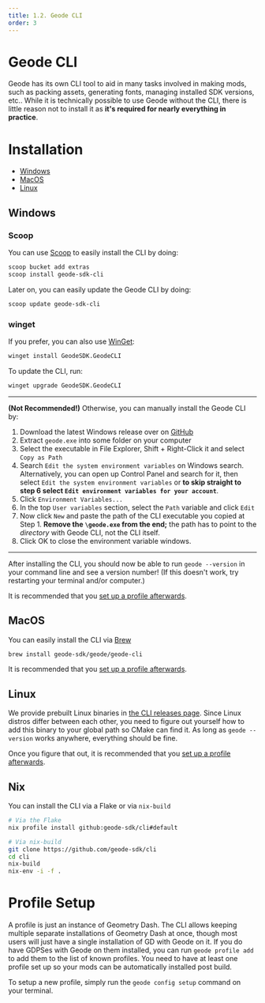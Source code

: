 ```yaml
---
title: 1.2. Geode CLI
order: 3
---
```


# Geode CLI

Geode has its own CLI tool to aid in many tasks involved in making mods, such as packing assets, generating fonts, managing installed SDK versions, etc.. While it is technically possible to use Geode without the CLI, there is little reason not to install it as **it's required for nearly everything in practice**.

# Installation

* [Windows](#windows)
* [MacOS](#macos)
* [Linux](#linux)

## Windows

### Scoop

You can use [Scoop](https://scoop.sh/) to easily install the CLI by doing:
```bash
scoop bucket add extras
scoop install geode-sdk-cli
```
Later on, you can easily update the Geode CLI by doing:
```bash
scoop update geode-sdk-cli
```

### winget

If you prefer, you can also use [WinGet](https://learn.microsoft.com/en-us/windows/package-manager/winget/):
```bash
winget install GeodeSDK.GeodeCLI
```
To update the CLI, run:
```bash
winget upgrade GeodeSDK.GeodeCLI
```

---

**(Not Recommended!)** Otherwise, you can manually install the Geode CLI by:
1. Download the latest Windows release over on [GitHub](https://github.com/geode-sdk/cli/releases/latest)
1. Extract `geode.exe` into some folder on your computer
1. Select the executable in File Explorer, Shift + Right-Click it and select `Copy as Path`
1. Search `Edit the system environment variables` on Windows search. Alternatively, you can open up Control Panel and search for it, then select `Edit the system environment variables` or **to skip straight to step 6 select `Edit environment variables for your account`**.
1. Click `Environment Variables...`
1. In the top `User variables` section, select the `Path` variable and click `Edit`
1. Now click `New` and paste the path of the CLI executable you copied at Step 1. **Remove the `\geode.exe` from the end;** the path has to point to the _directory_ with Geode CLI, not the CLI itself.
1. Click OK to close the environment variable windows.

---

After installing the CLI, you should now be able to run `geode --version` in your command line and see a version number! (If this doesn't work, try restarting your terminal and/or computer.)

It is recommended that you [set up a profile afterwards](#profile-setup).

## MacOS

You can easily install the CLI via [Brew](https://brew.sh)
```bash
brew install geode-sdk/geode/geode-cli
```

It is recommended that you [set up a profile afterwards](#profile-setup).

## Linux

We provide prebuilt Linux binaries in [the CLI releases page](https://github.com/geode-sdk/cli/releases/latest). Since Linux distros differ between each other, you need to figure out yourself how to add this binary to your global path so CMake can find it. As long as `geode --version` works anywhere, everything should be fine.

Once you figure that out, it is recommended that you [set up a profile afterwards](#profile-setup).

## Nix

You can install the CLI via a Flake or via `nix-build`
```bash
# Via the Flake
nix profile install github:geode-sdk/cli#default

# Via nix-build
git clone https://github.com/geode-sdk/cli
cd cli
nix-build
nix-env -i -f .
```

# Profile Setup

A profile is just an instance of Geometry Dash. The CLI allows keeping multiple separate installations of Geometry Dash at once, though most users will just have a single installation of GD with Geode on it. If you do have GDPSes with Geode on them installed, you can run `geode profile add` to add them to the list of known profiles. You need to have at least one profile set up so your mods can be automatically installed post build.

To setup a new profile, simply run the `geode config setup` command on your terminal.
